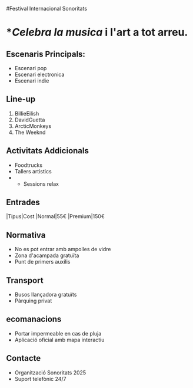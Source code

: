 #Festival Internacional Sonoritats

# **Celebra la musica* i l'art a tot arreu.

## Escenaris Principals:
- Escenari pop
- Escenari electronica
- Escenari indie

## Line-up
1. BillieEilish
2. DavidGuetta
3. ArcticMonkeys
4. The Weeknd

## Activitats Addicionals
- Foodtrucks
- Tallers artistics
- * Sessions relax 

## Entrades
|Tipus|Cost
|Normal|55€
|Premium|150€

## Normativa
- No es pot entrar amb ampolles de vidre
- Zona d'acampada gratuïta
- Punt de primers auxilis

## Transport
* Busos llançadora gratuïts
* Pàrquing privat

## ecomanacions
* Portar impermeable en cas de pluja
* Aplicació oficial amb mapa interactiu

## Contacte
- Organització Sonoritats 2025
- Suport telefònic 24/7

